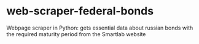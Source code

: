 # web-scraper-federal-bonds
Webpage scraper in Python: gets essential data about russian bonds with the required maturity period from the Smartlab website
